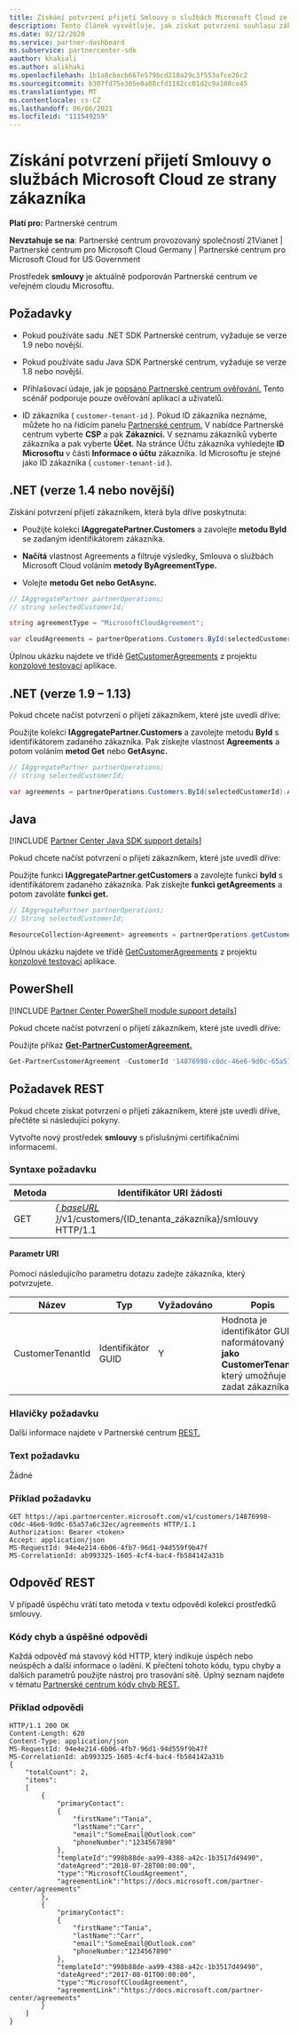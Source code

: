 ```yaml
---
title: Získání potvrzení přijetí Smlouvy o službách Microsoft Cloud ze strany zákazníka
description: Tento článek vysvětluje, jak získat potvrzení souhlasu zákazníka s Smlouva o službách Microsoft Cloud.
ms.date: 02/12/2020
ms.service: partner-dashboard
ms.subservice: partnercenter-sdk
aauthor: khakiali
ms.author: alikhaki
ms.openlocfilehash: 1b1a8cbacb667e579bcd218a29c3f553afce26c2
ms.sourcegitcommit: b307fd75e305e0a88cfd1182cc01d2c9a108ce45
ms.translationtype: MT
ms.contentlocale: cs-CZ
ms.lasthandoff: 06/06/2021
ms.locfileid: "111549259"
---
```

# <a name="get-confirmation-of-customer-acceptance-of-microsoft-cloud-agreement"></a>Získání potvrzení přijetí Smlouvy o službách Microsoft Cloud ze strany zákazníka

**Platí pro:** Partnerské centrum

**Nevztahuje se na**: Partnerské centrum provozovaný společností 21Vianet | Partnerské centrum pro Microsoft Cloud Germany | Partnerské centrum pro Microsoft Cloud for US Government

Prostředek **smlouvy** je aktuálně podporován Partnerské centrum ve veřejném cloudu Microsoftu.

## <a name="prerequisites"></a>Požadavky

- Pokud používáte sadu .NET SDK Partnerské centrum, vyžaduje se verze 1.9 nebo novější.

- Pokud používáte sadu Java SDK Partnerské centrum, vyžaduje se verze 1.8 nebo novější.

- Přihlašovací údaje, jak je [popsáno Partnerské centrum ověřování.](./partner-center-authentication.md) Tento scénář podporuje pouze ověřování aplikací a uživatelů.

- ID zákazníka ( `customer-tenant-id` ). Pokud ID zákazníka neznáme, můžete ho na řídicím panelu [Partnerské centrum.](https://partner.microsoft.com/dashboard) V nabídce Partnerské centrum vyberte **CSP** a pak **Zákazníci.** V seznamu zákazníků vyberte zákazníka a pak vyberte **Účet.** Na stránce Účtu zákazníka vyhledejte **ID Microsoftu** v části **Informace o účtu** zákazníka. Id Microsoftu je stejné jako ID zákazníka ( `customer-tenant-id` ).

## <a name="net-version-14-or-newer"></a>.NET (verze 1.4 nebo novější)

Získání potvrzení přijetí zákazníkem, která byla dříve poskytnuta:

- Použijte kolekci **IAggregatePartner.Customers** a zavolejte **metodu ById** se zadaným identifikátorem zákazníka.

- **Načítá** vlastnost Agreements a filtruje výsledky, Smlouva o službách Microsoft Cloud voláním **metody ByAgreementType.**

- Volejte **metodu Get** **nebo GetAsync.**

```csharp
// IAggregatePartner partnerOperations;
// string selectedCustomerId;

string agreementType = "MicrosoftCloudAgreement";

var cloudAgreements = partnerOperations.Customers.ById(selectedCustomerId).Agreements.ByAgreementType(agreementType).Get();
```

Úplnou ukázku najdete ve třídě [GetCustomerAgreements](https://github.com/PartnerCenterSamples/Partner-Center-SDK-Samples/blob/master/Source/Partner%20Center%20SDK%20Samples/Agreements/GetCustomerAgreements.cs) z projektu [konzolové testovací](https://github.com/PartnerCenterSamples/Partner-Center-SDK-Samples) aplikace.

## <a name="net-version-19---113"></a>.NET (verze 1.9 – 1.13)

Pokud chcete načíst potvrzení o přijetí zákazníkem, které jste uvedli dříve:

Použijte kolekci **IAggregatePartner.Customers** a zavolejte metodu **ById** s identifikátorem zadaného zákazníka. Pak získejte vlastnost **Agreements** a potom voláním **metod Get** nebo **GetAsync.**

```csharp
// IAggregatePartner partnerOperations;
// string selectedCustomerId;

var agreements = partnerOperations.Customers.ById(selectedCustomerId).Agreements.Get();
```

## <a name="java"></a>Java

[!INCLUDE [Partner Center Java SDK support details](../includes/java-sdk-support.md)]

Pokud chcete načíst potvrzení o přijetí zákazníkem, které jste uvedli dříve:

Použijte funkci **IAggregatePartner.getCustomers** a zavolejte funkci **byId** s identifikátorem zadaného zákazníka. Pak získejte **funkci getAgreements** a potom zavoláte **funkci get.**

```java
// IAggregatePartner partnerOperations;
// String selectedCustomerId;

ResourceCollection<Agreement> agreements = partnerOperations.getCustomers().byId(selectedCustomerId).getAgreements().get();
```

Úplnou ukázku najdete ve třídě [GetCustomerAgreements](https://github.com/microsoft/Partner-Center-Java-Samples/blob/master/sdk/src/main/java/com/microsoft/store/partnercenter/samples/agreements/GetCustomerAgreements.java) z projektu [konzolové testovací](https://github.com/Microsoft/Partner-Center-Java-Samples) aplikace.

## <a name="powershell"></a>PowerShell

[!INCLUDE [Partner Center PowerShell module support details](../includes/powershell-module-support.md)]

Pokud chcete načíst potvrzení o přijetí zákazníkem, které jste uvedli dříve:

Použijte příkaz [**Get-PartnerCustomerAgreement.**](/powershell/module/partnercenter/get-partnercustomeragreement)

```powershell
Get-PartnerCustomerAgreement -CustomerId '14876998-c0dc-46e6-9d0c-65a57a6c32ec'
```

## <a name="rest-request"></a>Požadavek REST

Pokud chcete získat potvrzení o přijetí zákazníkem, které jste uvedli dříve, přečtěte si následující pokyny.

Vytvořte nový prostředek **smlouvy** s příslušnými certifikačními informacemi.

### <a name="request-syntax"></a>Syntaxe požadavku

| Metoda | Identifikátor URI žádosti                                                                                      |
|--------|--------------------------------------------------------------------------------------------------|
| GET    | [*\{ baseURL \}*](partner-center-rest-urls.md)/v1/customers/{ID_tenanta_zákazníka}/smlouvy HTTP/1.1 |

#### <a name="uri-parameter"></a>Parametr URI

Pomocí následujícího parametru dotazu zadejte zákazníka, který potvrzujete.

| Název             | Typ | Vyžadováno | Popis                                                                               |
|------------------|------|----------|-------------------------------------------------------------------------------------------|
| CustomerTenantId | Identifikátor GUID | Y        | Hodnota je identifikátor GUID naformátovaný **jako CustomerTenantId,** který umožňuje zadat zákazníka. |

### <a name="request-headers"></a>Hlavičky požadavku

Další informace najdete v Partnerské centrum [REST.](headers.md)

### <a name="request-body"></a>Text požadavku

Žádné

### <a name="request-example"></a>Příklad požadavku

```http
GET https://api.partnercenter.microsoft.com/v1/customers/14876998-c0dc-46e6-9d0c-65a57a6c32ec/agreements HTTP/1.1
Authorization: Bearer <token>
Accept: application/json
MS-RequestId: 94e4e214-6b06-4fb7-96d1-94d559f9b47f
MS-CorrelationId: ab993325-1605-4cf4-bac4-fb584142a31b
```

## <a name="rest-response"></a>Odpověď REST

V případě úspěchu vrátí tato  metoda v textu odpovědi kolekci prostředků smlouvy.

### <a name="response-success-and-error-codes"></a>Kódy chyb a úspěšné odpovědi

Každá odpověď má stavový kód HTTP, který indikuje úspěch nebo neúspěch a další informace o ladění. K přečtení tohoto kódu, typu chyby a dalších parametrů použijte nástroj pro trasování sítě. Úplný seznam najdete v tématu [Partnerské centrum kódy chyb REST.](error-codes.md)

### <a name="response-example"></a>Příklad odpovědi

```http
HTTP/1.1 200 OK
Content-Length: 620
Content-Type: application/json
MS-RequestId: 94e4e214-6b06-4fb7-96d1-94d559f9b47f
MS-CorrelationId: ab993325-1605-4cf4-bac4-fb584142a31b
{
    "totalCount": 2,
    "items":
    [
        {
            "primaryContact":
            {
                "firstName":"Tania",
                "lastName":"Carr",
                "email":"SomeEmail@Outlook.com"
                "phoneNumber":"1234567890"
            },
            "templateId":"998b88de-aa99-4388-a42c-1b3517d49490",
            "dateAgreed":"2018-07-28T00:00:00",
            "type":"MicrosoftCloudAgreement",
            "agreementLink":"https://docs.microsoft.com/partner-center/agreements"
        },
        {
            "primaryContact":
            {
                "firstName":"Tania",
                "lastName":"Carr",
                "email":"SomeEmail@Outlook.com"
                "phoneNumber:"1234567890"
            },
            "templateId":"998b88de-aa99-4388-a42c-1b3517d49490",
            "dateAgreed":"2017-08-01T00:00:00",
            "type":"MicrosoftCloudAgreement",
            "agreementLink":"https://docs.microsoft.com/partner-center/agreements"
        }
    ]
}
```
